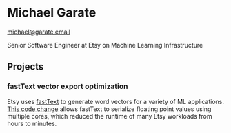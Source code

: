 # Michael Garate
michael@garate.email

Senior Software Engineer at Etsy on Machine Learning Infrastructure

## Projects
### fastText vector export optimization
Etsy uses [fastText](https://github.com/facebookresearch/fastText/) to generate word vectors for a variety of ML applications. [This code change](https://github.com/facebookresearch/fastText/pull/843) allows fastText to serialize floating point values using multiple cores, which reduced the runtime of many Etsy workloads from hours to minutes.

